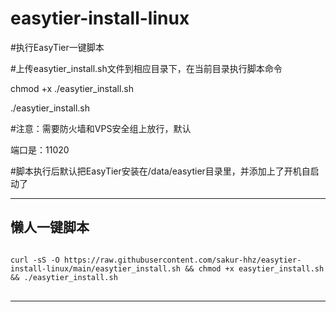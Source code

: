 # easytier-install-linux


#执行EasyTier一键脚本

#上传easytier_install.sh文件到相应目录下，在当前目录执行脚本命令

chmod +x ./easytier_install.sh 

./easytier_install.sh

#注意：需要防火墙和VPS安全组上放行，默认

端口是：11020

#脚本执行后默认把EasyTier安装在/data/easytier目录里，并添加上了开机自启动了


---

## 懒人一键脚本

<pre>
<code>
curl -sS -O https://raw.githubusercontent.com/sakur-hhz/easytier-install-linux/main/easytier_install.sh && chmod +x easytier_install.sh && ./easytier_install.sh
</code>
</pre>

---






